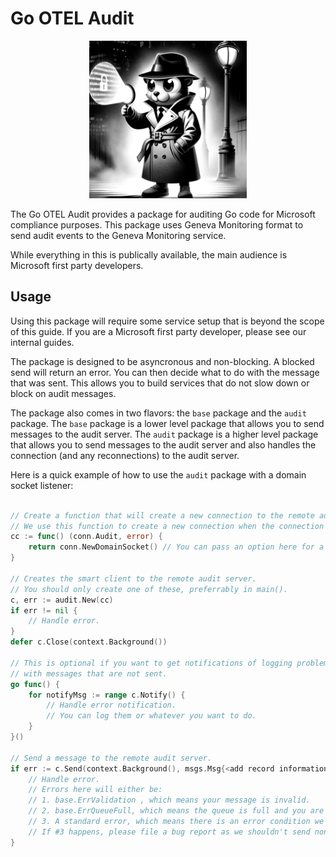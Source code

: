 # Go OTEL Audit

<p align="center">
  <img src="./audit/docs/img/detective.jpeg" width="50%"/>
</p>

The Go OTEL Audit provides a package for auditing Go code for Microsoft compliance purposes. This package
uses Geneva Monitoring format to send audit events to the Geneva Monitoring service.

While everything in this is publically available, the main audience is Microsoft first party developers.

## Usage

Using this package will require some service setup that is beyond the scope of this guide.
If you are a Microsoft first party developer, please see our internal guides.

The package is designed to be asyncronous and non-blocking. A blocked send will return an error.
You can then decide what to do with the message that was sent. This allows you to build services that
do not slow down or block on audit messages.

The package also comes in two flavors: the `base` package and the `audit` package. The `base` package
is a lower level package that allows you to send messages to the audit server. The `audit` package is a
higher level package that allows you to send messages to the audit server and also handles the connection
(and any reconnections) to the audit server.

Here is a quick example of how to use the `audit` package with a domain socket listener:

```go

// Create a function that will create a new connection to the remote audit server.
// We use this function to create a new connection when the connection is broken.
cc := func() (conn.Audit, error) {
	return conn.NewDomainSocket() // You can pass an option here for a non-standard path.
}

// Creates the smart client to the remote audit server.
// You should only create one of these, preferrably in main().
c, err := audit.New(cc)
if err != nil {
	// Handle error.
}
defer c.Close(context.Background())

// This is optional if you want to get notifications of logging problems or do something
// with messages that are not sent.
go func() {
	for notifyMsg := range c.Notify() {
		// Handle error notification.
		// You can log them or whatever you want to do.
	}
}()

// Send a message to the remote audit server.
if err := c.Send(context.Background(), msgs.Msg{<add record information>}); err != nil {
	// Handle error.
	// Errors here will either be:
	// 1. base.ErrValidation , which means your message is invalid.
	// 2. base.ErrQueueFull, which means the queue is full and you are responsible for the message.
	// 3. A standard error, which means there is an error condition we haven't categorized yet.
	// If #3 happens, please file a bug report as we shouldn't send non-categorized errors to the user.
}
```
